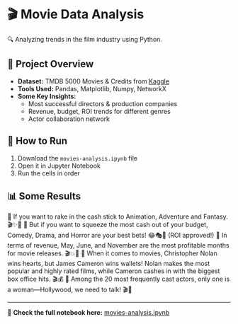 # 🎬 Movie Data Analysis  
🔍 Analyzing trends in the film industry using Python.  

## 📂 Project Overview  
- **Dataset:** TMDB 5000 Movies & Credits from [Kaggle](https://www.kaggle.com/datasets/tmdb/tmdb-movie-metadata)
- **Tools Used:** Pandas, Matplotlib, Numpy, NetworkX  
- **Some Key Insights:**  
  - Most successful directors & production companies 
  - Revenue, budget, ROI trends for different genres
  - Actor collaboration network  

## 🚀 How to Run  
1. Download the `movies-analysis.ipynb` file  
2. Open it in Jupyter Notebook  
3. Run the cells in order  

## 📊 Some Results  
📌 If you want to rake in the cash stick to Animation, Adventure and Fantasy. 🎬✨🏰
📌 But if you want to squeeze the most cash out of your budget, Comedy, Drama, and Horror are your best bets! 😂🎭👻 (ROI approved!)
📌 In terms of revenue, May, June, and November are the most profitable months for movie releases. 🎬💥🍿
📌 When it comes to movies, Christopher Nolan wins hearts, but James Cameron wins wallets! Nolan makes the most popular and highly rated films, while Cameron cashes in with the biggest box office hits. 🎬💰
📌 Among the 20 most frequently cast actors, only one is a woman—Hollywood, we need to talk! 🎬🤨

---
🔗 **Check the full notebook here:** [movies-analysis.ipynb](your-repo-link)
